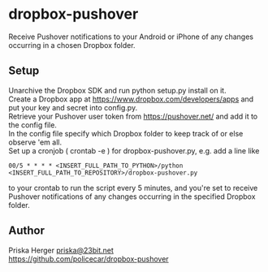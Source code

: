 dropbox-pushover
================

Receive Pushover notifications to your Android or iPhone 
of any changes occurring in a chosen Dropbox folder.

Setup
-------

Unarchive the Dropbox SDK and run python setup.py install on it.  
Create a Dropbox app at https://www.dropbox.com/developers/apps and put your key and secret into config.py.  
Retrieve your Pushover user token from https://pushover.net/ and add it to the config file.  
In the config file specify which Dropbox folder to keep track of or else observe 'em all.  
Set up a cronjob ( crontab -e ) for dropbox-pushover.py, e.g. add a line like 
    
    00/5 * * * * <INSERT_FULL_PATH_TO_PYTHON>/python <INSERT_FULL_PATH_TO_REPOSITORY>/dropbox-pushover.py

to your crontab to run the script every 5 minutes, and you're set to receive Pushover notifications 
of any changes occurring in the specified Dropbox folder.

Author
-------
Priska Herger <priska@23bit.net>  
https://github.com/policecar/dropbox-pushover

